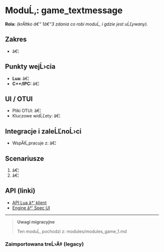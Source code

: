 ﻿# ModuĹ‚: game_textmessage

**Rola:** *(krĂłtko â€“ 1â€“3 zdania co robi moduĹ‚ i gdzie jest uĹĽywany).*

## Zakres
- â€¦

## Punkty wejĹ›cia
- **Lua:** â€¦
- **C++/IPC:** â€¦

## UI / OTUI
- Pliki OTUI: â€¦
- Kluczowe widĹĽety: â€¦

## Integracje i zaleĹĽnoĹ›ci
- WspĂłĹ‚pracuje z: â€¦

## Scenariusze
1. â€¦
2. â€¦

## API (linki)
- [API Lua â†’ klient](../../api/lua/luafunctions_client.md)
- [Engine â†’ Spec UI](../../api/engine/otclient_v_8_specyfikacja_ui.md)

---

> **Uwagi migracyjne**
>
> Ten moduĹ‚ pochodzi z: modules/modules_game_1.md

### Zaimportowana treĹ›Ä‡ (legacy)

